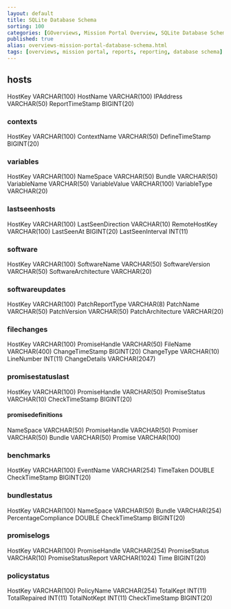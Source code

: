 ```yaml
---
layout: default
title: SQLite Database Schema
sorting: 100
categories: [GOverviews, Mission Portal Overview, SQLite Database Schema]
published: true
alias: overviews-mission-portal-database-schema.html
tags: [overviews, mission portal, reports, reporting, database schema]
---
```


## hosts ##

HostKey VARCHAR(100)
HostName VARCHAR(100)
IPAddress VARCHAR(50)
ReportTimeStamp BIGINT(20)

### contexts ###

HostKey VARCHAR(100)
ContextName VARCHAR(50)
DefineTimeStamp BIGINT(20)

### variables ###

HostKey VARCHAR(100)
NameSpace VARCHAR(50)
Bundle VARCHAR(50)
VariableName VARCHAR(50)
VariableValue VARCHAR(100)
VariableType VARCHAR(20)

### lastseenhosts ###

HostKey VARCHAR(100)
LastSeenDirection VARCHAR(10)
RemoteHostKey VARCHAR(100)
LastSeenAt BIGINT(20)
LastSeenInterval INT(11)

### software ###

HostKey VARCHAR(100)
SoftwareName VARCHAR(50)
SoftwareVersion VARCHAR(50)
SoftwareArchitecture VARCHAR(20)

### softwareupdates ###

HostKey VARCHAR(100)
PatchReportType VARCHAR(8)
PatchName VARCHAR(50)
PatchVersion VARCHAR(50)
PatchArchitecture VARCHAR(20)

### filechanges ###

HostKey VARCHAR(100)
PromiseHandle VARCHAR(50)
FileName VARCHAR(400)
ChangeTimeStamp BIGINT(20)
ChangeType VARCHAR(10)
LineNumber INT(11)
ChangeDetails VARCHAR(2047)

### promisestatuslast ###

HostKey VARCHAR(100)
PromiseHandle VARCHAR(50)
PromiseStatus VARCHAR(10)
CheckTimeStamp BIGINT(20)

#### promisedefinitions ####

NameSpace VARCHAR(50)
PromiseHandle VARCHAR(50)
Promiser VARCHAR(50)
Bundle VARCHAR(50)
Promise VARCHAR(100)

### benchmarks ###

HostKey VARCHAR(100)
EventName VARCHAR(254)
TimeTaken DOUBLE
CheckTimeStamp BIGINT(20)

### bundlestatus ###

HostKey VARCHAR(100)
NameSpace VARCHAR(50)
Bundle VARCHAR(254)
PercentageCompliance DOUBLE
CheckTimeStamp BIGINT(20)

### promiselogs ###

HostKey VARCHAR(100)
PromiseHandle VARCHAR(254)
PromiseStatus VARCHAR(10)
PromiseStatusReport VARCHAR(1024)
Time BIGINT(20)

### policystatus ###

HostKey VARCHAR(100)
PolicyName VARCHAR(254)
TotalKept INT(11)
TotalRepaired INT(11)
TotalNotKept INT(11)
CheckTimeStamp BIGINT(20)


